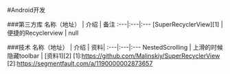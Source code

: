 #Android开发

###第三方库
名称（地址） | 介绍 | 备注
:---|:---|:---
[SuperRecyclerView][1] | 便捷的Recyclerview | null



###技术
名称（地址） | 介绍 | 资料|
:---|:---|:---
NestedScrolling | 上滑的时候隐藏toolbar | [资料1][2]
[1]:https://github.com/Malinskiy/SuperRecyclerView
[2]:https://segmentfault.com/a/1190000002873657
